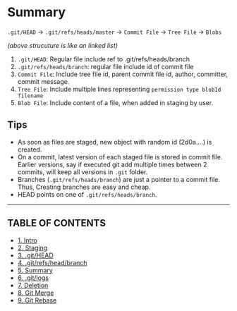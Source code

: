 # Summary

`.git/HEAD` &rightarrow; `.git/refs/heads/master` &rightarrow; `Commit File` &rightarrow; `Tree File` &rightarrow; `Blobs`

_(above strucuture is like an linked list)_

1. `.git/HEAD`: Regular file include ref to .git/refs/heads/branch
2. `.git/refs/heads/branch`: regular file include id of commit file
3. `Commit File`: Include tree file id, parent commit file id, author, committer, commit message.
4. `Tree File`: Include multiple lines representing `permission type blobId filename`
5. `Blob File`: Include content of a file, when added in staging by user.

## Tips

- As soon as files are staged, new object with random id (2d0a....) is created.
- On a commit, latest version of each staged file is stored in commit file. Earlier versions, say if executed git add multiple times between 2 commits, will keep all versions in `.git` folder.
- Branches (`.git/refs/heads/branch`) are just a pointer to a commit file. Thus, Creating branches are easy and cheap.
- HEAD points on one of `.git/refs/heads/branch`.

---

## TABLE OF CONTENTS

- [1. Intro](README.md)
- [2. Staging](2.Staging.md)
- [3. .git/HEAD](3.HEAD.md)
- [4. .git/refs/head/branch](4.refs.md)
- [5. Summary](5.Summary.md)
- [6. .git/logs](6.Logs.md)
- [7. Deletion](7.Deletion.md)
- [8. Git Merge](8.Merge.md)
- [9. Git Rebase](9.Rebase.md)
